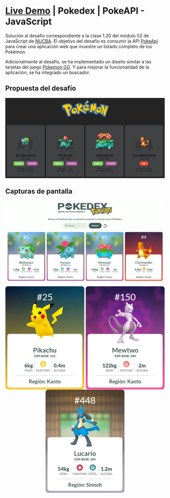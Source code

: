 # [Live Demo](nucba-pokeapi-js.vercel.app) | Pokedex | PokeAPI - JavaScript
Solución al desafío correspondiente a la clase 1.20 del módulo 02 de JavaScript de [NUCBA](https://nucba.io/codingbootcamp). El objetivo del desafío es consumir la API [PokeApi](https://pokeapi.co/docs/v2) para crear una aplicación web que muestre un listado completo de los Pokémon.

Adicionalmente al desafío, se ha implementado un diseño similar a las tarjetas del juego [Pokemon GO](https://pokemongolive.com/). Y para mejorar la funcionalidad de la aplicación, se ha integrado un buscador.

## Propuesta del desafío
<p align="center">
 <img align="center" alt="card" src="https://github.com/kevinvillabona/NUCBA-PokeApi/blob/main/assets/img/capturas/captura-desafio.png" />
</p>

## Capturas de pantalla
<p align="center">
 <img align="center" alt="card" src="https://github.com/kevinvillabona/NUCBA-PokeApi/blob/main/assets/img/capturas/captura-pkapi3.png" />
</p>
<p align="center">
 <img align="center" alt="card" src="https://github.com/kevinvillabona/NUCBA-PokeApi/blob/main/assets/img/capturas/captura-pkapi5.png" />
 <img align="center" alt="card" src="https://github.com/kevinvillabona/NUCBA-PokeApi/blob/main/assets/img/capturas/captura-pkapi4.png" />
 <img align="center" alt="card" src="https://github.com/kevinvillabona/NUCBA-PokeApi/blob/main/assets/img/capturas/captura-pkapi6.png" />
</p>

